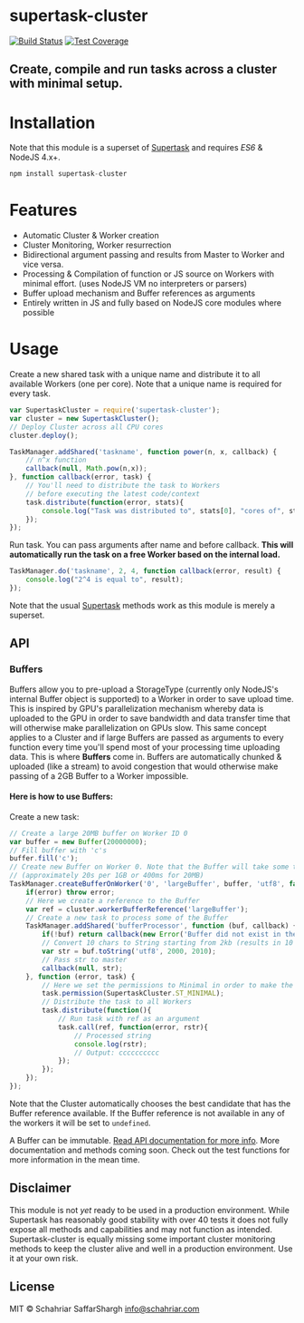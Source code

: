 # supertask-cluster
[![Build Status](https://travis-ci.org/schahriar/supertask-cluster.svg)](https://travis-ci.org/schahriar/supertask-cluster)
[![Test Coverage](https://codeclimate.com/github/schahriar/supertask-cluster/badges/coverage.svg)](https://codeclimate.com/github/schahriar/supertask-cluster/coverage)

## Create, compile and run tasks across a cluster with minimal setup.

# Installation
Note that this module is a superset of [Supertask](https://github.com/schahriar/supertask) and requires *ES6* & NodeJS 4.x+.
```javascript
npm install supertask-cluster
```

# Features
- Automatic Cluster & Worker creation
- Cluster Monitoring, Worker resurrection
- Bidirectional argument passing and results from Master to Worker and vice versa.
- Processing & Compilation of function or JS source on Workers with minimal effort. (uses NodeJS VM no interpreters or parsers)
- Buffer upload mechanism and Buffer references as arguments
- Entirely written in JS and fully based on NodeJS core modules where possible

# Usage
Create a new shared task with a unique name and distribute it to all available Workers (one per core). Note that a unique name is required for every task.
```javascript
var SupertaskCluster = require('supertask-cluster');
var cluster = new SupertaskCluster();
// Deploy Cluster across all CPU cores
cluster.deploy();

TaskManager.addShared('taskname', function power(n, x, callback) {
    // n^x function
    callback(null, Math.pow(n,x));
}, function callback(error, task) {
    // You'll need to distribute the task to Workers
    // before executing the latest code/context
    task.distribute(function(error, stats){
        console.log("Task was distributed to", stats[0], "cores of", stats[1], "total");
    });
});
```

Run task. You can pass arguments after name and before callback. **This will automatically run the task on a free Worker based on the internal load.**

```javascript
TaskManager.do('taskname', 2, 4, function callback(error, result) {
    console.log("2^4 is equal to", result);
});
```

Note that the usual [Supertask](https://github.com/schahriar/supertask) methods work as this module is merely a superset. 

## API
### Buffers
Buffers allow you to pre-upload a StorageType (currently only NodeJS's internal Buffer object is supported) to a Worker in order to save upload time. This is inspired by GPU's parallelization mechanism whereby data is uploaded to the GPU in order to save bandwidth and data transfer time that will otherwise make parallelization on GPUs slow. This same concept applies to a Cluster and if large Buffers are passed as arguments to every function every time you'll spend most of your processing time uploading data. This is where **Buffers** come in. Buffers are automatically chunked & uploaded (like a stream) to avoid congestion that would otherwise make passing of a 2GB Buffer to a Worker impossible.

#### Here is how to use Buffers:

Create a new task:
```javascript
// Create a large 20MB buffer on Worker ID 0
var buffer = new Buffer(20000000);
// Fill buffer with 'c's
buffer.fill('c');
// Create new Buffer on Worker 0. Note that the Buffer will take some time to upload.
// (approximately 20s per 1GB or 400ms for 20MB)
TaskManager.createBufferOnWorker('0', 'largeBuffer', buffer, 'utf8', false, true, function(error){
    if(error) throw error;
    // Here we create a reference to the Buffer
    var ref = cluster.workerBufferReference('largeBuffer');
    // Create a new task to process some of the Buffer
    TaskManager.addShared('bufferProcessor', function (buf, callback) {
        if(!buf) return callback(new Error('Buffer did not exist in the cluster'));
        // Convert 10 chars to String starting from 2kb (results in 10 'c's in a row)
        var str = buf.toString('utf8', 2000, 2010);
        // Pass str to master
        callback(null, str);
    }, function (error, task) {
        // Here we set the permissions to Minimal in order to make the Buffer object available to the task
        task.permission(SupertaskCluster.ST_MINIMAL);
        // Distribute the task to all Workers
        task.distribute(function(){
            // Run task with ref as an argument
            task.call(ref, function(error, rstr){
                // Processed string
                console.log(rstr);
                // Output: cccccccccc
            });
        });
    });
});
```
Note that the Cluster automatically chooses the best candidate that has the Buffer reference available. If the Buffer reference is not available in any of the workers it will be set to `undefined`.

A Buffer can be immutable.
[Read API documentation for more info](./documentation/api.md).
More documentation and methods coming soon. Check out the test functions for more information in the mean time.

## Disclaimer
This module is not *yet* ready to be used in a production environment. While Supertask has reasonably good stability with over 40 tests it does not fully expose all methods and capabilities and may not function as intended. Supertask-cluster is equally missing some important cluster monitoring methods to keep the cluster alive and well in a production environment. Use it at your own risk.

## License
MIT © Schahriar SaffarShargh <info@schahriar.com>
